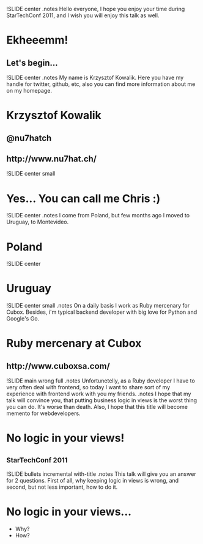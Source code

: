 !SLIDE center
.notes Hello everyone, I hope you enjoy your time during StarTechConf 2011, and I wish you will enjoy this talk as well. 
# Ekheeemm!

<footer>
  <h2>Let's begin...</h2>
</footer>

!SLIDE center
.notes My name is Krzysztof Kowalik. Here you have my handle for twitter, github, etc, also you can find more information about me on my homepage. 
# Krzysztof Kowalik

<footer>
  <h2>@nu7hatch</h2>
  <h2>http://www.nu7hat.ch/</h2>
</footer>

!SLIDE center small
<h1>Yes... You can call me Chris :)</h1>

!SLIDE center
.notes I come from Poland, but few months ago I moved to Uruguay, to Montevideo.
# Poland

!SLIDE center
# Uruguay

!SLIDE center small
.notes On a daily basis I work as Ruby mercenary for Cubox. Besides, i'm typical backend developer with big love for Python and Google's Go.
# Ruby mercenary at Cubox

<footer>
  <h2>http://www.cuboxsa.com/</h2>
</footer>

!SLIDE main wrong full
.notes Unfortunetelly, as a Ruby developer I have to very often deal with frontend, so today I want to share sort of my experience with frontend work with you my friends.
.notes I hope that my talk will convince you, that putting business logic in views is the worst thing you can do. It's worse than death. Also, I hope that this title will become memento for webdevelopers.  

# No logic in your views!

<footer>
  <h2><small>StarTechConf 2011</small></h2>
</footer>

!SLIDE bullets incremental with-title
.notes This talk will give you an answer for 2 questions. First of all, why keeping logic in views is wrong, and second, but not less important, how to do it.
# No logic in your views...

* Why?
* How?
